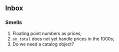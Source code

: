 ## Inbox

### Smells

1. Floating point numbers as prices;
2. `on_total` does not yet handle prices in the 1000s;
3. Do we need a catalog object?